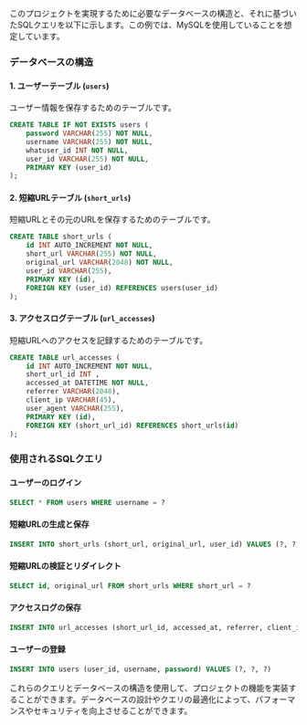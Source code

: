 このプロジェクトを実現するために必要なデータベースの構造と、それに基づいたSQLクエリを以下に示します。この例では、MySQLを使用していることを想定しています。

### データベースの構造

#### 1. ユーザーテーブル (`users`)

ユーザー情報を保存するためのテーブルです。

```sql
CREATE TABLE IF NOT EXISTS users (
    password VARCHAR(255) NOT NULL,
    username VARCHAR(255) NOT NULL,
    whatuser_id INT NOT NULL,
    user_id VARCHAR(255) NOT NULL,
    PRIMARY KEY (user_id)
);
```

#### 2. 短縮URLテーブル (`short_urls`)

短縮URLとその元のURLを保存するためのテーブルです。

```sql
CREATE TABLE short_urls (
    id INT AUTO_INCREMENT NOT NULL,
    short_url VARCHAR(255) NOT NULL,
    original_url VARCHAR(2048) NOT NULL,
    user_id VARCHAR(255),
    PRIMARY KEY (id),
    FOREIGN KEY (user_id) REFERENCES users(user_id)
);
```

#### 3. アクセスログテーブル (`url_accesses`)

短縮URLへのアクセスを記録するためのテーブルです。

```sql
CREATE TABLE url_accesses (
    id INT AUTO_INCREMENT NOT NULL,
    short_url_id INT ,
    accessed_at DATETIME NOT NULL,
    referrer VARCHAR(2048),
    client_ip VARCHAR(45),
    user_agent VARCHAR(255),
    PRIMARY KEY (id),
    FOREIGN KEY (short_url_id) REFERENCES short_urls(id)
);
```

### 使用されるSQLクエリ

#### ユーザーのログイン

```sql
SELECT * FROM users WHERE username = ?
```

#### 短縮URLの生成と保存

```sql
INSERT INTO short_urls (short_url, original_url, user_id) VALUES (?, ?, ?)
```

#### 短縮URLの検証とリダイレクト

```sql
SELECT id, original_url FROM short_urls WHERE short_url = ?
```

#### アクセスログの保存

```sql
INSERT INTO url_accesses (short_url_id, accessed_at, referrer, client_ip) VALUES (?, NOW(), ?, ?)
```

#### ユーザーの登録

```sql
INSERT INTO users (user_id, username, password) VALUES (?, ?, ?)
```

これらのクエリとデータベースの構造を使用して、プロジェクトの機能を実装することができます。データベースの設計やクエリの最適化によって、パフォーマンスやセキュリティを向上させることができます。